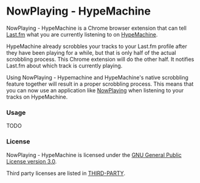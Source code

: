 # NowPlaying - HypeMachine

NowPlaying - HypeMachine is a Chrome browser extension that can tell [Last.fm](http://last.fm) what you are currently listening to on [HypeMachine](http://hypem.com).

HypeMachine already scrobbles your tracks to your Last.fm profile after they have been playing for a while,
but that is only half of the actual scrobbling process.
This Chrome extension will do the other half.
It notifies Last.fm about which track is currently playing.

Using NowPlaying - Hypemachine and HypeMachine's native scrobbling feature together will result in a proper scrobbling process.
This means that you can now use an application like [NowPlaying](http://github.com/volkerl/releases)
when listening to your tracks on HypeMachine.

### Usage

TODO

### License

NowPlaying - HypeMachine is licensed under the [GNU General Public License version 3.0](LICENSE.txt).

Third party licenses are listed in [THIRD-PARTY](THIRD-PARTY.txt).
